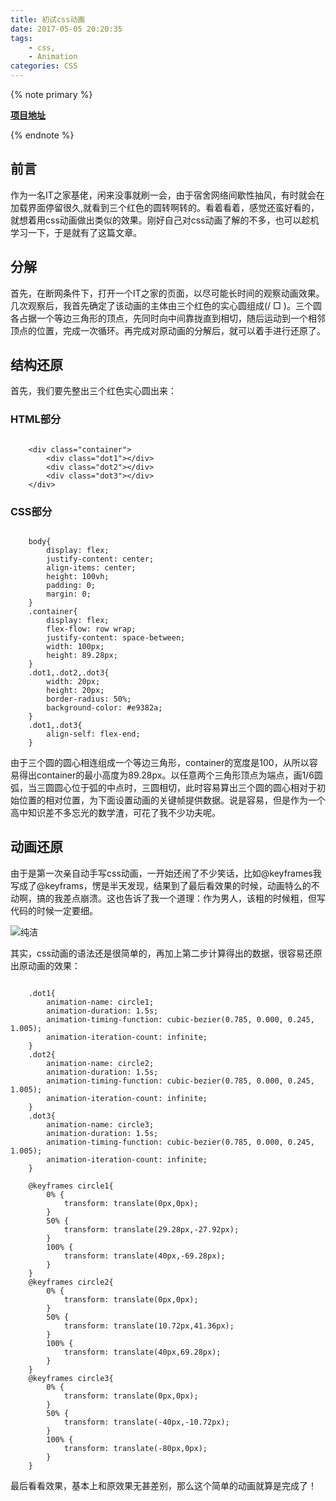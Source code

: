 ```yaml
---
title: 初试css动画
date: 2017-05-05 20:20:35
tags:
	- css,
	- Animation
categories: CSS
---
```


{% note primary %}

**[项目地址](https://maxutian.github.io/practices/css%20practices/IT%20home%20animation/index.html)**

{% endnote %}

## 前言

作为一名IT之家基佬，闲来没事就刷一会，由于宿舍网络间歇性抽风，有时就会在加载界面停留很久,就看到三个红色的圆转啊转的。看着看着，感觉还蛮好看的，就想着用css动画做出类似的效果。刚好自己对css动画了解的不多，也可以趁机学习一下，于是就有了这篇文章。

## 分解

首先，在断网条件下，打开一个IT之家的页面，以尽可能长时间的观察动画效果。几次观察后，我首先确定了该动画的主体由三个红色的实心圆组成(/ □ \)。三个圆各占据一个等边三角形的顶点，先同时向中间靠拢直到相切，随后运动到一个相邻顶点的位置，完成一次循环。再完成对原动画的分解后，就可以着手进行还原了。

## 结构还原

首先，我们要先整出三个红色实心圆出来：

### HTML部分

```

	<div class="container">
		<div class="dot1"></div>
		<div class="dot2"></div>
		<div class="dot3"></div>
	</div>

```

### CSS部分

```

	body{
		display: flex;
		justify-content: center;
		align-items: center;
		height: 100vh;
		padding: 0;
		margin: 0;
	}
	.container{
		display: flex;
		flex-flow: row wrap;
		justify-content: space-between;
		width: 100px;
		height: 89.28px;
	}
	.dot1,.dot2,.dot3{
		width: 20px;
		height: 20px;
		border-radius: 50%;
		background-color: #e9382a;
	}
	.dot1,.dot3{
		align-self: flex-end;
	}

```

<!-- more -->

由于三个圆的圆心相连组成一个等边三角形，container的宽度是100，从所以容易得出container的最小高度为89.28px。以任意两个三角形顶点为端点，画1/6圆弧，当三圆圆心位于弧的中点时，三圆相切，此时容易算出三个圆的圆心相对于初始位置的相对位置，为下面设置动画的关键帧提供数据。说是容易，但是作为一个高中知识差不多忘光的数学渣，可花了我不少功夫呢。

## 动画还原

由于是第一次亲自动手写css动画，一开始还闹了不少笑话，比如@keyframes我写成了@keyframs，愣是半天发现，结果到了最后看效果的时候，动画特么的不动啊，搞的我差点崩溃。这也告诉了我一个道理：作为男人，该粗的时候粗，但写代码的时候一定要细。

![纯洁](https://www.tuchuang001.com/images/2017/05/05/ubiaoqing57c55ab4bc94612484.jpg)

其实，css动画的语法还是很简单的，再加上第二步计算得出的数据，很容易还原出原动画的效果：

```

	.dot1{
		animation-name: circle1;
		animation-duration: 1.5s;
		animation-timing-function: cubic-bezier(0.785, 0.000, 0.245, 1.005); 
		animation-iteration-count: infinite;
	}
	.dot2{
		animation-name: circle2;
		animation-duration: 1.5s;
		animation-timing-function: cubic-bezier(0.785, 0.000, 0.245, 1.005);
		animation-iteration-count: infinite;
	}
	.dot3{
		animation-name: circle3;
		animation-duration: 1.5s;
		animation-timing-function: cubic-bezier(0.785, 0.000, 0.245, 1.005);
		animation-iteration-count: infinite;
	}

	@keyframes circle1{
		0% {
			transform: translate(0px,0px);
		}
		50% {
			transform: translate(29.28px,-27.92px);
		}
		100% {
			transform: translate(40px,-69.28px);
		}
	}
	@keyframes circle2{
		0% {
			transform: translate(0px,0px);
		}
		50% {
			transform: translate(10.72px,41.36px);
		}
		100% {
			transform: translate(40px,69.28px);
		}
	}
	@keyframes circle3{
		0% {
			transform: translate(0px,0px);
		}
		50% {
			transform: translate(-40px,-10.72px);
		}
		100% {
			transform: translate(-80px,0px);
		}
	}

```

最后看看效果，基本上和原效果无甚差别，那么这个简单的动画就算是完成了！